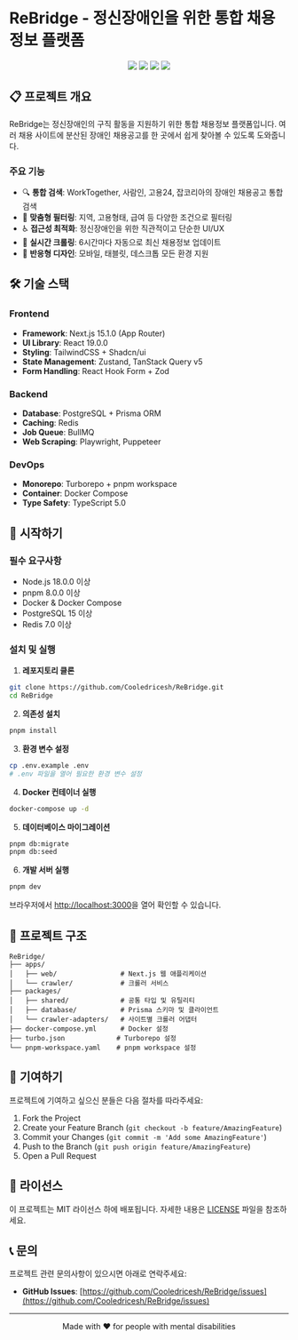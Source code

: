 # ReBridge - 정신장애인을 위한 통합 채용정보 플랫폼

<p align="center">
  <img src="https://img.shields.io/badge/Next.js-15.1.0-black?style=for-the-badge&logo=next.js" />
  <img src="https://img.shields.io/badge/React-19.0.0-61DAFB?style=for-the-badge&logo=react" />
  <img src="https://img.shields.io/badge/TypeScript-5.0-3178C6?style=for-the-badge&logo=typescript" />
  <img src="https://img.shields.io/badge/Prisma-5.7.0-2D3748?style=for-the-badge&logo=prisma" />
</p>

## 📋 프로젝트 개요

ReBridge는 정신장애인의 구직 활동을 지원하기 위한 통합 채용정보 플랫폼입니다. 여러 채용 사이트에 분산된 장애인 채용공고를 한 곳에서 쉽게 찾아볼 수 있도록 도와줍니다.

### 주요 기능

- 🔍 **통합 검색**: WorkTogether, 사람인, 고용24, 잡코리아의 장애인 채용공고 통합 검색
- 🎯 **맞춤형 필터링**: 지역, 고용형태, 급여 등 다양한 조건으로 필터링
- ♿ **접근성 최적화**: 정신장애인을 위한 직관적이고 단순한 UI/UX
- 🔄 **실시간 크롤링**: 6시간마다 자동으로 최신 채용정보 업데이트
- 📱 **반응형 디자인**: 모바일, 태블릿, 데스크톱 모든 환경 지원

## 🛠 기술 스택

### Frontend
- **Framework**: Next.js 15.1.0 (App Router)
- **UI Library**: React 19.0.0
- **Styling**: TailwindCSS + Shadcn/ui
- **State Management**: Zustand, TanStack Query v5
- **Form Handling**: React Hook Form + Zod

### Backend
- **Database**: PostgreSQL + Prisma ORM
- **Caching**: Redis
- **Job Queue**: BullMQ
- **Web Scraping**: Playwright, Puppeteer

### DevOps
- **Monorepo**: Turborepo + pnpm workspace
- **Container**: Docker Compose
- **Type Safety**: TypeScript 5.0

## 🚀 시작하기

### 필수 요구사항

- Node.js 18.0.0 이상
- pnpm 8.0.0 이상
- Docker & Docker Compose
- PostgreSQL 15 이상
- Redis 7.0 이상

### 설치 및 실행

1. **레포지토리 클론**
```bash
git clone https://github.com/Cooledricesh/ReBridge.git
cd ReBridge
```

2. **의존성 설치**
```bash
pnpm install
```

3. **환경 변수 설정**
```bash
cp .env.example .env
# .env 파일을 열어 필요한 환경 변수 설정
```

4. **Docker 컨테이너 실행**
```bash
docker-compose up -d
```

5. **데이터베이스 마이그레이션**
```bash
pnpm db:migrate
pnpm db:seed
```

6. **개발 서버 실행**
```bash
pnpm dev
```

브라우저에서 [http://localhost:3000](http://localhost:3000)을 열어 확인할 수 있습니다.

## 📁 프로젝트 구조

```
ReBridge/
├── apps/
│   ├── web/                # Next.js 웹 애플리케이션
│   └── crawler/            # 크롤러 서비스
├── packages/
│   ├── shared/             # 공통 타입 및 유틸리티
│   ├── database/           # Prisma 스키마 및 클라이언트
│   └── crawler-adapters/   # 사이트별 크롤러 어댑터
├── docker-compose.yml      # Docker 설정
├── turbo.json             # Turborepo 설정
└── pnpm-workspace.yaml    # pnpm workspace 설정
```

## 🤝 기여하기

프로젝트에 기여하고 싶으신 분들은 다음 절차를 따라주세요:

1. Fork the Project
2. Create your Feature Branch (`git checkout -b feature/AmazingFeature`)
3. Commit your Changes (`git commit -m 'Add some AmazingFeature'`)
4. Push to the Branch (`git push origin feature/AmazingFeature`)
5. Open a Pull Request

## 📄 라이선스

이 프로젝트는 MIT 라이선스 하에 배포됩니다. 자세한 내용은 [LICENSE](LICENSE) 파일을 참조하세요.

## 📞 문의

프로젝트 관련 문의사항이 있으시면 아래로 연락주세요:

- **GitHub Issues**: [https://github.com/Cooledricesh/ReBridge/issues](https://github.com/Cooledricesh/ReBridge/issues)

---

<p align="center">Made with ❤️ for people with mental disabilities</p>